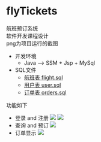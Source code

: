 # flyTickets
航班预订系统 <br>
软件开发课程设计 <br> 
png为项目运行的截图
* 开发环境
  * Java --> SSM + Jsp + MySql
* SQL文件 
  * [航班表 flight.sql](https://github.com/Dusksnowing/flyTickets/blob/master/sql%20use%20mysql/flight.sql)
  * [用户表 user.sql](https://github.com/Dusksnowing/flyTickets/blob/master/sql%20use%20mysql/user.sql)
  * [订单表 orders.sql](https://github.com/Dusksnowing/flyTickets/blob/master/sql%20use%20mysql/orders.sql)



功能如下
* 登录 and 注册
![](https://github.com/Dusksnowing/flyTickets/blob/master/login.png)
![](https://github.com/Dusksnowing/flyTickets/blob/master/regist.png)
* 查询 and 预订
![](https://github.com/Dusksnowing/flyTickets/blob/master/findlist.png)
* 订单显示
![](https://github.com/Dusksnowing/flyTickets/blob/master/order.png)
